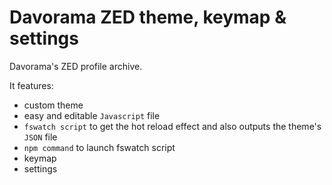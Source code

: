 # Davorama ZED theme, keymap & settings

Davorama's ZED profile archive.

It features:
- custom theme
- easy and editable `Javascript` file
- `fswatch script` to get the hot reload effect and also outputs the theme's `JSON` file
- `npm command` to launch fswatch script
- keymap
- settings
